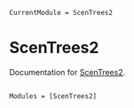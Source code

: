 ```@meta
CurrentModule = ScenTrees2
```

# ScenTrees2

Documentation for [ScenTrees2](https://github.com/rubsc/ScenTrees2.jl).

```@index
```

```@autodocs
Modules = [ScenTrees2]
```
